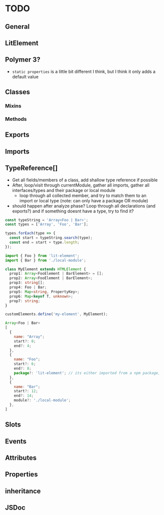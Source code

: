 # TODO

## General

## LitElement

## Polymer 3?

- `static properties` is a little bit different I think, but I think it only adds a default value

## Classes

### Mixins

### Methods

## Exports

## Imports

## TypeReference[]

- Get all fields/members of a class, add shallow type reference if possible
- After, loop/visit through currentModule, gather all imports, gather all interfaces/types and their package or local module
  - loop through all collected member, and try to match them to an import or local type (note: can only have a package OR module)
- should happen after analyze phase? Loop through all declarations (and exports?) and if something doesnt have a type, try to find it?

```js
const typeString = 'Array<Foo | Bar>';
const types = ['Array', 'Foo', 'Bar'];

types.forEach(type => {
  const start = typeString.search(type);
  const end = start + type.length;
});
```

```ts
import { Foo } from 'lit-element';
import { Bar } from './local-module';

class MyElement extends HTMLElement {
  prop1: Array<FooElement | BarElement> = [];
  prop2: Array<FooElement | BarElement>;
  prop3: string[];
  prop4: Foo | Bar;
  prop5: Map<string, PropertyKey>;
  prop6: Map<keyof T, unknown>;
  prop7: string;
}

customElements.define('my-element', MyElement);
```

```js
Array<Foo | Bar>
[
  {
    name: "Array";
    start?: 0;
    end?: 4;
  },
  {
    name: "Foo";
    start?: 6;
    end?: 8;
    package?: 'lit-element'; // its either imported from a npm package, or a local module
  },
  {
    name: "Bar";
    start?: 12;
    end?: 14;
    module?: './local-module';
  },
]
```

## Slots

## Events

## Attributes

## Properties

## inheritance

## JSDoc
